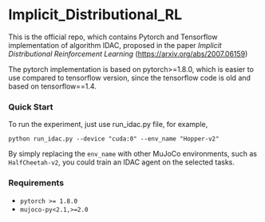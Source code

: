 # Implicit_Distributional_RL
This is the official repo, which contains Pytorch and Tensorflow implementation of algorithm IDAC, proposed in the paper *Implicit Distributional Reinforcement Learning* (https://arxiv.org/abs/2007.06159)

The pytorch implementation is based on pytorch>=1.8.0, which is easier to use compared to tensorflow version, since the tensorflow code is old and based on tensorflow==1.4. 

### Quick Start
To run the experiment, just use run_idac.py file, for example,

`python run_idac.py
--device "cuda:0"
--env_name "Hopper-v2"`

By simply replacing the `env_name` with other MuJoCo environments, such as `HalfCheetah-v2`, you could train an IDAC agent on the selected tasks. 

### Requirements
* `pytorch >= 1.8.0`
* `mujoco-py<2.1,>=2.0`

